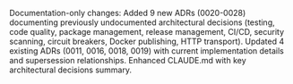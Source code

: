 ---
---

Documentation-only changes: Added 9 new ADRs (0020-0028) documenting previously undocumented architectural decisions (testing, code quality, package management, release management, CI/CD, security scanning, circuit breakers, Docker publishing, HTTP transport). Updated 4 existing ADRs (0011, 0016, 0018, 0019) with current implementation details and supersession relationships. Enhanced CLAUDE.md with key architectural decisions summary.
